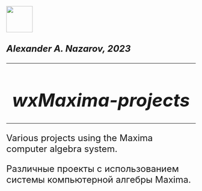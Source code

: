 <img src = '(https://logos-download.com/category/software-logos/page/3)' width='70'> </p>
## <font size='5'>*Alexander A. Nazarov, 2023*
***
# <center> ***wxMaxima-projects***
***

Various projects using the Maxima computer algebra system.

Различные проекты с использованием системы компьютерной алгебры Maxima.
